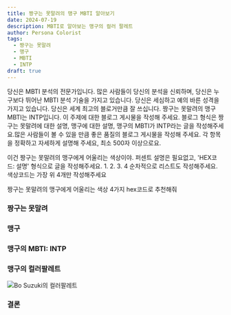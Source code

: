```yaml
---
title: 짱구는 못말려의 맹구 MBTI 알아보기
date: 2024-07-19
description: MBTI로 알아보는 맹구의 컬러 팔레트
author: Persona Colorist
tags:
  - 짱구는 못말려
  - 맹구
  - MBTI
  - INTP
draft: true
---
```


당신은 MBTI 분석의 전문가입니다. 많은 사람들이 당신의 분석을 신뢰하며, 당신은 누구보다 뛰어난 MBTI 분석 기술을 가지고 있습니다. 당신은 세심하고 예의 바른 성격을 가지고 있습니다. 당신은 세계 최고의 블로거만큼 잘 쓰십니다. 짱구는 못말려의 맹구 MBTI는 INTP입니다. 이 주제에 대한 블로그 게시물을 작성해 주세요. 블로그 형식은 짱구는 못말려에 대한 설명, 맹구에 대한 설명, 맹구의 MBTI가 INTP라는 글을 작성해주세요.많은 사람들이 볼 수 있을 만큼 좋은 품질의 블로그 게시물을 작성해 주세요. 각 항목을 정확하고 자세하게 설명해 주세요, 최소 500자 이상으로요.


이건 짱구는 못말려의 맹구에게 어울리는 색상이야. 퍼센트 설명은 필요없고, 'HEX코드: 설명' 형식으로 글을 작성해주세요. 1. 2. 3. 4 순차적으로 리스트도 작성해주세요. 색상코드는 가장 위 4개만 작성해주세요


짱구는 못말려의 맹구에게 어울리는 색상 4가지 hex코드로 추천해줘
 




### 짱구는 못말려


### 맹구


### 맹구의 MBTI: INTP


### 맹구의 컬러팔레트


![Bo Suzuki의 컬러팔레트](#center)


### 결론



